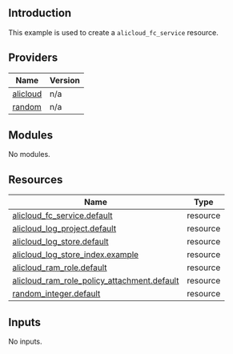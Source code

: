 <!-- BEGIN_TF_DOCS -->
## Introduction

This example is used to create a `alicloud_fc_service` resource.

## Providers

| Name | Version |
|------|---------|
| <a name="provider_alicloud"></a> [alicloud](#provider\_alicloud) | n/a |
| <a name="provider_random"></a> [random](#provider\_random) | n/a |

## Modules

No modules.

## Resources

| Name | Type |
|------|------|
| [alicloud_fc_service.default](https://registry.terraform.io/providers/aliyun/alicloud/latest/docs/resources/fc_service) | resource |
| [alicloud_log_project.default](https://registry.terraform.io/providers/aliyun/alicloud/latest/docs/resources/log_project) | resource |
| [alicloud_log_store.default](https://registry.terraform.io/providers/aliyun/alicloud/latest/docs/resources/log_store) | resource |
| [alicloud_log_store_index.example](https://registry.terraform.io/providers/aliyun/alicloud/latest/docs/resources/log_store_index) | resource |
| [alicloud_ram_role.default](https://registry.terraform.io/providers/aliyun/alicloud/latest/docs/resources/ram_role) | resource |
| [alicloud_ram_role_policy_attachment.default](https://registry.terraform.io/providers/aliyun/alicloud/latest/docs/resources/ram_role_policy_attachment) | resource |
| [random_integer.default](https://registry.terraform.io/providers/hashicorp/random/latest/docs/resources/integer) | resource |

## Inputs

No inputs.
<!-- END_TF_DOCS -->    